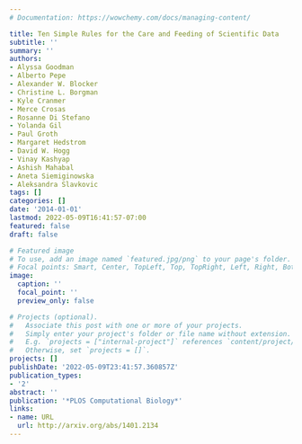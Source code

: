 ```yaml
---
# Documentation: https://wowchemy.com/docs/managing-content/

title: Ten Simple Rules for the Care and Feeding of Scientific Data
subtitle: ''
summary: ''
authors:
- Alyssa Goodman
- Alberto Pepe
- Alexander W. Blocker
- Christine L. Borgman
- Kyle Cranmer
- Merce Crosas
- Rosanne Di Stefano
- Yolanda Gil
- Paul Groth
- Margaret Hedstrom
- David W. Hogg
- Vinay Kashyap
- Ashish Mahabal
- Aneta Siemiginowska
- Aleksandra Slavkovic
tags: []
categories: []
date: '2014-01-01'
lastmod: 2022-05-09T16:41:57-07:00
featured: false
draft: false

# Featured image
# To use, add an image named `featured.jpg/png` to your page's folder.
# Focal points: Smart, Center, TopLeft, Top, TopRight, Left, Right, BottomLeft, Bottom, BottomRight.
image:
  caption: ''
  focal_point: ''
  preview_only: false

# Projects (optional).
#   Associate this post with one or more of your projects.
#   Simply enter your project's folder or file name without extension.
#   E.g. `projects = ["internal-project"]` references `content/project/deep-learning/index.md`.
#   Otherwise, set `projects = []`.
projects: []
publishDate: '2022-05-09T23:41:57.360857Z'
publication_types:
- '2'
abstract: ''
publication: '*PLOS Computational Biology*'
links:
- name: URL
  url: http://arxiv.org/abs/1401.2134
---
```

